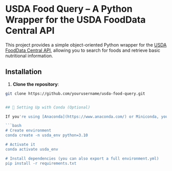 # USDA Food Query – A Python Wrapper for the USDA FoodData Central API

This project provides a simple object-oriented Python wrapper for the [USDA FoodData Central API](https://fdc.nal.usda.gov/api-key-signup.html), allowing you to search for foods and retrieve basic nutritional information.

## Installation

1. **Clone the repository**:

```bash
git clone https://github.com/yourusername/usda-food-query.git


## 🐍 Setting Up with Conda (Optional)

If you're using [Anaconda](https://www.anaconda.com/) or Miniconda, you can create and manage the environment like this:

```bash
# Create environment
conda create -n usda_env python=3.10

# Activate it
conda activate usda_env

# Install dependencies (you can also export a full environment.yml)
pip install -r requirements.txt
